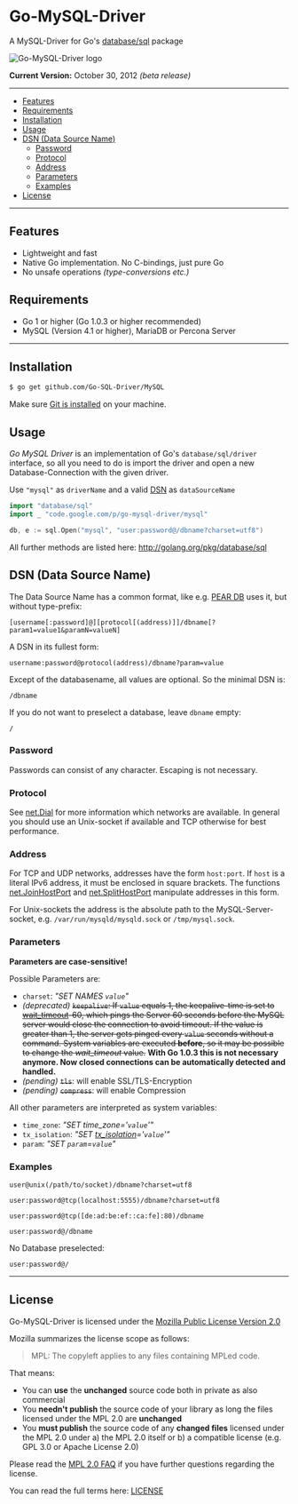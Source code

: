 # Go-MySQL-Driver

A MySQL-Driver for Go's [database/sql](http://golang.org/pkg/database/sql) package

![Go-MySQL-Driver logo](https://raw.github.com/wiki/Go-SQL-Driver/MySQL/go-mysql-driver_m.jpg "Golang Gopher transporting the MySQL Dolphin in a wheelbarrow")

**Current Version:** October 30, 2012 *(beta release)*

---------------------------------------
  * [Features](#features)
  * [Requirements](#requirements)
  * [Installation](#installation)
  * [Usage](#usage)
  * [DSN (Data Source Name)](#dsn-data-source-name)
    * [Password](#password)
    * [Protocol](#protocol)
    * [Address](#address)
    * [Parameters](#parameters)
    * [Examples](#examples)
  * [License](#license)

---------------------------------------

## Features
  * Lightweight and fast
  * Native Go implementation. No C-bindings, just pure Go
  * No unsafe operations *(type-conversions etc.)*

## Requirements
  * Go 1 or higher (Go 1.0.3 or higher recommended)
  * MySQL (Version 4.1 or higher), MariaDB or Percona Server

---------------------------------------

## Installation
```bash
$ go get github.com/Go-SQL-Driver/MySQL
```
Make sure [Git is installed](http://git-scm.com/downloads) on your machine.

## Usage
_Go MySQL Driver_ is an implementation of Go's `database/sql/driver` interface, so all you need to do is import the driver and open a new Database-Connection with the given driver.

Use `"mysql"` as `driverName` and a valid [DSN](#dsn-data-source-name)  as `dataSourceName`
```go
import "database/sql"
import _ "code.google.com/p/go-mysql-driver/mysql"

db, e := sql.Open("mysql", "user:password@/dbname?charset=utf8")
```

All further methods are listed here: http://golang.org/pkg/database/sql


## DSN (Data Source Name)

The Data Source Name has a common format, like e.g. [PEAR DB](http://pear.php.net/manual/en/package.database.db.intro-dsn.php) uses it, but without type-prefix:
```
[username[:password]@][protocol[(address)]]/dbname[?param1=value1&paramN=valueN]
```

A DSN in its fullest form:
```
username:password@protocol(address)/dbname?param=value
```

Except of the databasename, all values are optional. So the minimal DSN is:
```
/dbname
```

If you do not want to preselect a database, leave `dbname` empty:
```
/
```

### Password
Passwords can consist of any character. Escaping is not necessary.

### Protocol
See [net.Dial](http://golang.org/pkg/net/#Dial) for more information which networks are available.
In general you should use an Unix-socket if available and TCP otherwise for best performance.

### Address
For TCP and UDP networks, addresses have the form `host:port`.
If `host` is a literal IPv6 address, it must be enclosed in square brackets.
The functions [net.JoinHostPort](http://golang.org/pkg/net/#JoinHostPort) and [net.SplitHostPort](http://golang.org/pkg/net/#SplitHostPort) manipulate addresses in this form.

For Unix-sockets the address is the absolute path to the MySQL-Server-socket, e.g. `/var/run/mysqld/mysqld.sock` or `/tmp/mysql.sock`.

### Parameters
**Parameters are case-sensitive!**

Possible Parameters are:
  * `charset`: *"SET NAMES `value`"*
  * _(deprecated)_ <s>`keepalive`: If `value` equals 1, the keepalive-time is set to [wait_timeout](https://dev.mysql.com/doc/refman/5.5/en/server-system-variables.html#sysvar_wait_timeout)-60, which pings the Server 60 seconds before the MySQL server would close the connection to avoid timeout. If the value is greater than 1, the server gets pinged every `value` seconds without a command. System variables are executed **before**, so it may be possible to change the *wait_timeout* value.</s> **With Go 1.0.3 this is not necessary anymore. Now closed connections can be automatically detected and handled.**
  * _(pending)_ <s>`tls`</s>: will enable SSL/TLS-Encryption 
  * _(pending)_ <s>`compress`</s>: will enable Compression 

All other parameters are interpreted as system variables:
  * `time_zone`: *"SET time_zone='`value`'"*
  * `tx_isolation`: *"SET [tx_isolation](https://dev.mysql.com/doc/refman/5.5/en/server-system-variables.html#sysvar_tx_isolation)='`value`'"*
  * `param`: *"SET `param`=`value`"*

### Examples
```
user@unix(/path/to/socket)/dbname?charset=utf8
```

```
user:password@tcp(localhost:5555)/dbname?charset=utf8
```

```
user:password@tcp([de:ad:be:ef::ca:fe]:80)/dbname
```

```
user:password@/dbname
```

No Database preselected:
```
user:password@/
```

---------------------------------------

## License
Go-MySQL-Driver is licensed under the [Mozilla Public License Version 2.0](https://raw.github.com/Go-SQL-Driver/MySQL/master/LICENSE)

Mozilla summarizes the license scope as follows:
> MPL: The copyleft applies to any files containing MPLed code.


That means:
  * You can **use** the **unchanged** source code both in private as also commercial
  * You **needn't publish** the source code of your library as long the files licensed under the MPL 2.0 are **unchanged**
  * You **must publish** the source code of any **changed files** licensed under the MPL 2.0 under a) the MPL 2.0 itself or b) a compatible license (e.g. GPL 3.0 or Apache License 2.0)

Please read the [MPL 2.0 FAQ](http://www.mozilla.org/MPL/2.0/FAQ.html) if you have further questions regarding the license. 

You can read the full terms here: [LICENSE](https://raw.github.com/Go-SQL-Driver/MySQL/master/LICENSE)
